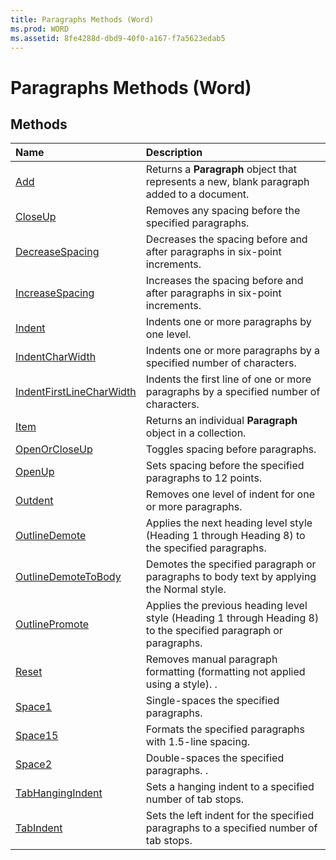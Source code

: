 ```yaml
---
title: Paragraphs Methods (Word)
ms.prod: WORD
ms.assetid: 8fe4288d-dbd9-40f0-a167-f7a5623edab5
---
```



# Paragraphs Methods (Word)

## Methods



|**Name**|**Description**|
|:-----|:-----|
|[Add](paragraphs-add-method-word.md)|Returns a  **Paragraph** object that represents a new, blank paragraph added to a document.|
|[CloseUp](paragraphs-closeup-method-word.md)|Removes any spacing before the specified paragraphs.|
|[DecreaseSpacing](paragraphs-decreasespacing-method-word.md)|Decreases the spacing before and after paragraphs in six-point increments.|
|[IncreaseSpacing](paragraphs-increasespacing-method-word.md)|Increases the spacing before and after paragraphs in six-point increments.|
|[Indent](paragraphs-indent-method-word.md)|Indents one or more paragraphs by one level.|
|[IndentCharWidth](paragraphs-indentcharwidth-method-word.md)|Indents one or more paragraphs by a specified number of characters.|
|[IndentFirstLineCharWidth](paragraphs-indentfirstlinecharwidth-method-word.md)|Indents the first line of one or more paragraphs by a specified number of characters.|
|[Item](paragraphs-item-method-word.md)|Returns an individual  **Paragraph** object in a collection.|
|[OpenOrCloseUp](paragraphs-openorcloseup-method-word.md)|Toggles spacing before paragraphs.|
|[OpenUp](paragraphs-openup-method-word.md)|Sets spacing before the specified paragraphs to 12 points.|
|[Outdent](paragraphs-outdent-method-word.md)|Removes one level of indent for one or more paragraphs.|
|[OutlineDemote](paragraphs-outlinedemote-method-word.md)|Applies the next heading level style (Heading 1 through Heading 8) to the specified paragraphs.|
|[OutlineDemoteToBody](paragraphs-outlinedemotetobody-method-word.md)|Demotes the specified paragraph or paragraphs to body text by applying the Normal style.|
|[OutlinePromote](paragraphs-outlinepromote-method-word.md)|Applies the previous heading level style (Heading 1 through Heading 8) to the specified paragraph or paragraphs.|
|[Reset](paragraphs-reset-method-word.md)|Removes manual paragraph formatting (formatting not applied using a style). .|
|[Space1](paragraphs-space1-method-word.md)|Single-spaces the specified paragraphs.|
|[Space15](paragraphs-space15-method-word.md)|Formats the specified paragraphs with 1.5-line spacing.|
|[Space2](paragraphs-space2-method-word.md)|Double-spaces the specified paragraphs. .|
|[TabHangingIndent](paragraphs-tabhangingindent-method-word.md)|Sets a hanging indent to a specified number of tab stops.|
|[TabIndent](paragraphs-tabindent-method-word.md)|Sets the left indent for the specified paragraphs to a specified number of tab stops.|

